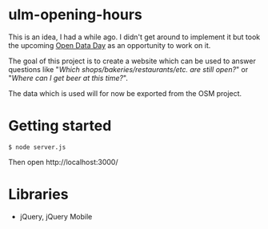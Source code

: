 # ulm-opening-hours

This is an idea, I had a while ago. I didn't get around to implement 
it but took the upcoming [Open Data Day](http://ulmapi.de/#opendataday)
as an opportunity to work on it.

The goal of this project is to create a website which can be used to answer
questions like "_Which shops/bakeries/restaurants/etc. are still open?_" or
"_Where can I get beer at this time?_".

The data which is used will for now be exported from the OSM project.


# Getting started

	$ node server.js

Then open http://localhost:3000/


# Libraries

 * jQuery, jQuery Mobile

